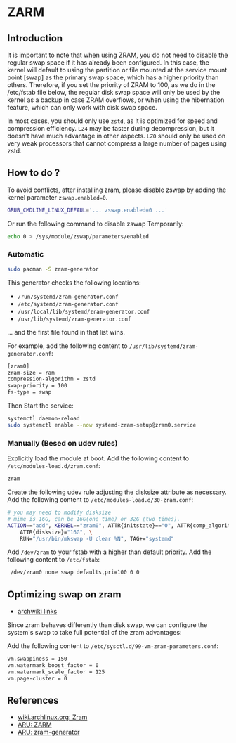 # ZARM

## Introduction

It is important to note that when using ZRAM, you do not need to disable the regular swap space if it has already been configured. In this case, the kernel will default to using the partition or file mounted at the service mount point [swap] as the primary swap space, which has a higher priority than others. Therefore, if you set the priority of ZRAM to 100, as we do in the /etc/fstab file below, the regular disk swap space will only be used by the kernel as a backup in case ZRAM overflows, or when using the hibernation feature, which can only work with disk swap space.

In most cases, you should only use `zstd`, as it is optimized for speed and compression efficiency. `LZ4` may be faster during decompression, but it doesn't have much advantage in other aspects. `LZO` should only be used on very weak processors that cannot compress a large number of pages using zstd.

## How to do ?

To avoid conflicts, after installing zram, please disable zswap by adding the kernel parameter `zswap.enabled=0`.

```sh
GRUB_CMDLINE_LINUX_DEFAUL='... zswap.enabled=0 ...'
```

Or run the following command to disable zswap Temporarily:

```sh
echo 0 > /sys/module/zswap/parameters/enabled
```

### Automatic

```sh
sudo pacman -S zram-generator
```

This generator checks the following locations:

- `/run/systemd/zram-generator.conf`
- `/etc/systemd/zram-generator.conf`
- `/usr/local/lib/systemd/zram-generator.conf`
- `/usr/lib/systemd/zram-generator.conf`

… and the first file found in that list wins.

For example, add the following content to `/usr/lib/systemd/zram-generator.conf`:

```sh
[zram0]
zram-size = ram
compression-algorithm = zstd
swap-priority = 100
fs-type = swap
```

Then Start the service:

```sh
systemctl daemon-reload
sudo systemctl enable --now systemd-zram-setup@zram0.service
```

### Manually (Besed on udev rules)

Explicitly load the module at boot.
Add the following content to `/etc/modules-load.d/zram.conf`:

```sh
zram
```

Create the following udev rule adjusting the disksize attribute as necessary.
Add the following content to `/etc/modules-load.d/30-zram.conf`:

```sh
# you may need to modify disksize
# mime is 16G, can be 16G(one time) or 32G (two times).
ACTION=="add", KERNEL=="zram0", ATTR{initstate}=="0", ATTR{comp_algorithm}="zstd", \
    ATTR{disksize}="16G", \
    RUN="/usr/bin/mkswap -U clear %N", TAG+="systemd"
```

Add `/dev/zram` to your fstab with a higher than default priority.
Add the following content to `/etc/fstab`:

```sh
 /dev/zram0 none swap defaults,pri=100 0 0
```

## Optimizing swap on zram

- [archwiki links](https://wiki.archlinux.org/title/Zram#Optimizing_swap_on_zram)

Since zram behaves differently than disk swap, we can configure the system's swap to take full potential of the zram advantages:

Add the following content to `/etc/sysctl.d/99-vm-zram-parameters.conf`:

```sh
vm.swappiness = 150
vm.watermark_boost_factor = 0
vm.watermark_scale_factor = 125
vm.page-cluster = 0
```

## References

- [wiki.archlinux.org: Zram](https://wiki.archlinux.org/title/Zram)
- [ARU: ZARM](https://ventureo.codeberg.page/source/kernel-parameters.html#zram)
- [ARU: zram-generator](https://ventureo.codeberg.page/source/services.html#zram-generator)
